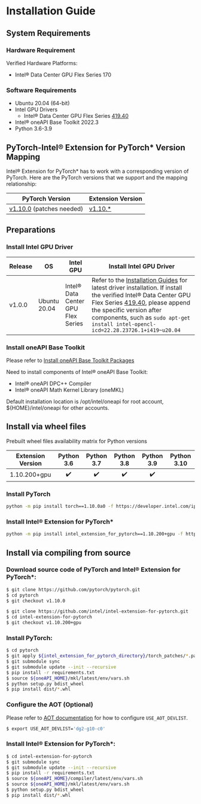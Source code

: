 Installation Guide
==================

## System Requirements

### Hardware Requirement

Verified Hardware Platforms:
 - Intel® Data Center GPU Flex Series 170

### Software Requirements

- Ubuntu 20.04 (64-bit)
- Intel GPU Drivers 
  - Intel® Data Center GPU Flex Series [419.40](https://dgpu-docs.intel.com/releases/stable_419_40_20220914.html)
- Intel® oneAPI Base Toolkit 2022.3
- Python 3.6-3.9

## PyTorch-Intel® Extension for PyTorch\* Version Mapping

Intel® Extension for PyTorch\* has to work with a corresponding version of PyTorch. Here are the PyTorch versions that we support and the mapping relationship:

|PyTorch Version|Extension Version|
|--|--|
|[v1.10.0](https://github.com/pytorch/pytorch/tree/v1.10.0) (patches needed)|[v1.10.\*](https://github.com/intel/intel-extension-for-pytorch/tree/v1.10.200+gpu)|

## Preparations

### Install Intel GPU Driver

|Release|OS|Intel GPU|Install Intel GPU Driver|
|-|-|-|-|
|v1.0.0|Ubuntu 20.04|Intel® Data Center GPU Flex Series| Refer to the [Installation Guides](https://dgpu-docs.intel.com/installation-guides/ubuntu/ubuntu-focal-dc.html) for latest driver installation. If install the verified Intel® Data Center GPU Flex Series [419.40](https://dgpu-docs.intel.com/releases/stable_419_40_20220914.html), please append the specific version after components, such as `sudo apt-get install intel-opencl-icd=22.28.23726.1+i419~u20.04`|

### Install oneAPI Base Toolkit

Please refer to [Install oneAPI Base Toolkit Packages](https://www.intel.com/content/www/us/en/developer/tools/oneapi/toolkits.html#base-kit)

Need to install components of Intel® oneAPI Base Toolkit:
 - Intel® oneAPI DPC++ Compiler
 - Intel® oneAPI Math Kernel Library (oneMKL)

Default installation location is /opt/intel/oneapi for root account, ${HOME}/intel/oneapi for other accounts.

## Install via wheel files

Prebuilt wheel files availability matrix for Python versions

| Extension Version | Python 3.6 | Python 3.7 | Python 3.8 | Python 3.9 | Python 3.10 |
| :--: | :--: | :--: | :--: | :--: | :--: |
| 1.10.200+gpu | ✔️ | ✔️ | ✔️ | ✔️ |  |

### Install PyTorch

```bash
python -m pip install torch==1.10.0a0 -f https://developer.intel.com/ipex-whl-stable-xpu
```

### Install Intel® Extension for PyTorch\*

```bash
python -m pip install intel_extension_for_pytorch==1.10.200+gpu -f https://developer.intel.com/ipex-whl-stable-xpu
```

## Install via compiling from source

### Download source code of PyTorch and Intel® Extension for PyTorch\*:

```bash
$ git clone https://github.com/pytorch/pytorch.git
$ cd pytorch
$ git checkout v1.10.0

$ git clone https://github.com/intel/intel-extension-for-pytorch.git 
$ cd intel-extension-for-pytorch
$ git checkout v1.10.200+gpu
```

### Install PyTorch:

```bash
$ cd pytorch
$ git apply ${intel_extension_for_pytorch_directory}/torch_patches/*.patch 
$ git submodule sync
$ git submodule update --init --recursive
$ pip install -r requirements.txt
$ source ${oneAPI_HOME}/mkl/latest/env/vars.sh
$ python setup.py bdist_wheel
$ pip install dist/*.whl
```

### Configure the AOT (Optional)

Please refer to [AOT documentation](./AOT.md) for how to configure `USE_AOT_DEVLIST`.

```bash
$ export USE_AOT_DEVLIST='dg2-g10-c0'
```

### Install Intel® Extension for PyTorch\*:

```bash
$ cd intel-extension-for-pytorch
$ git submodule sync
$ git submodule update --init --recursive
$ pip install -r requirements.txt
$ source ${oneAPI_HOME}/compiler/latest/env/vars.sh
$ source ${oneAPI_HOME}/mkl/latest/env/vars.sh
$ python setup.py bdist_wheel
$ pip install dist/*.whl
```
